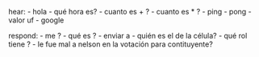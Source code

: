 hear:
    - hola
    - qué hora es?
    - cuanto es <int> + <int>?
    - cuanto es <int> * <int>?
    - ping
    - pong
    - valor uf
    - google <concepto>

respond:
    - me <pregunta>?
    - qué es <concepto-devops>?
    - enviar a <canal> <mensaje>
    - quién es el <rol> de la célula?
    - qué rol tiene <nombre>?
    - le fue mal a nelson en la votación para contituyente?